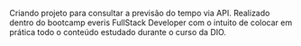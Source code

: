 Criando projeto para consultar a previsão do tempo via API. Realizado dentro do bootcamp everis FullStack Developer com o intuito de colocar em prática todo o conteúdo estudado durante o curso da DIO.